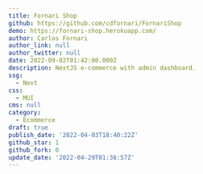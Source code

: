 ```yaml
---
title: Fornari Shop
github: https://github.com/cdfornari/FornariShop
demo: https://fornari-shop.herokuapp.com/
author: Carlos Fornari
author_link: null
author_twitter: null
date: 2022-09-02T01:42:00.000Z
description: NextJS e-commerce with admin dashboard.
ssg:
  - Next
css:
  - MUI
cms: null
category:
  - Ecommerce
draft: true
publish_date: '2022-04-03T18:40:22Z'
github_star: 1
github_fork: 0
update_date: '2022-04-29T01:36:57Z'
---
```

